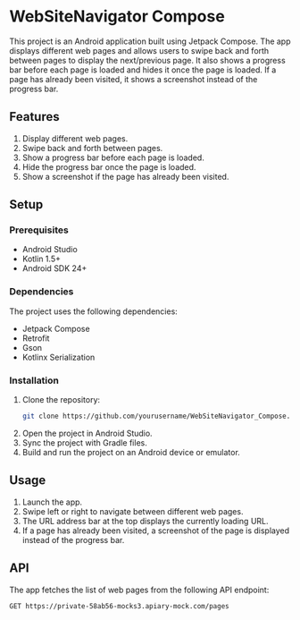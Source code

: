 # WebSiteNavigator Compose

This project is an Android application built using Jetpack Compose. The app displays different web pages and allows users to swipe back and forth between pages to display the next/previous page. It also shows a progress bar before each page is loaded and hides it once the page is loaded. If a page has already been visited, it shows a screenshot instead of the progress bar.

## Features

1. Display different web pages.
2. Swipe back and forth between pages.
3. Show a progress bar before each page is loaded.
4. Hide the progress bar once the page is loaded.
5. Show a screenshot if the page has already been visited.

## Setup

### Prerequisites

- Android Studio
- Kotlin 1.5+
- Android SDK 24+

### Dependencies

The project uses the following dependencies:

- Jetpack Compose
- Retrofit
- Gson
- Kotlinx Serialization

### Installation

1. Clone the repository:
    ```sh
    git clone https://github.com/yourusername/WebSiteNavigator_Compose.git
    ```
2. Open the project in Android Studio.
3. Sync the project with Gradle files.
4. Build and run the project on an Android device or emulator.

## Usage

1. Launch the app.
2. Swipe left or right to navigate between different web pages.
3. The URL address bar at the top displays the currently loading URL.
4. If a page has already been visited, a screenshot of the page is displayed instead of the progress bar.

## API

The app fetches the list of web pages from the following API endpoint:
```
GET https://private-58ab56-mocks3.apiary-mock.com/pages
```
